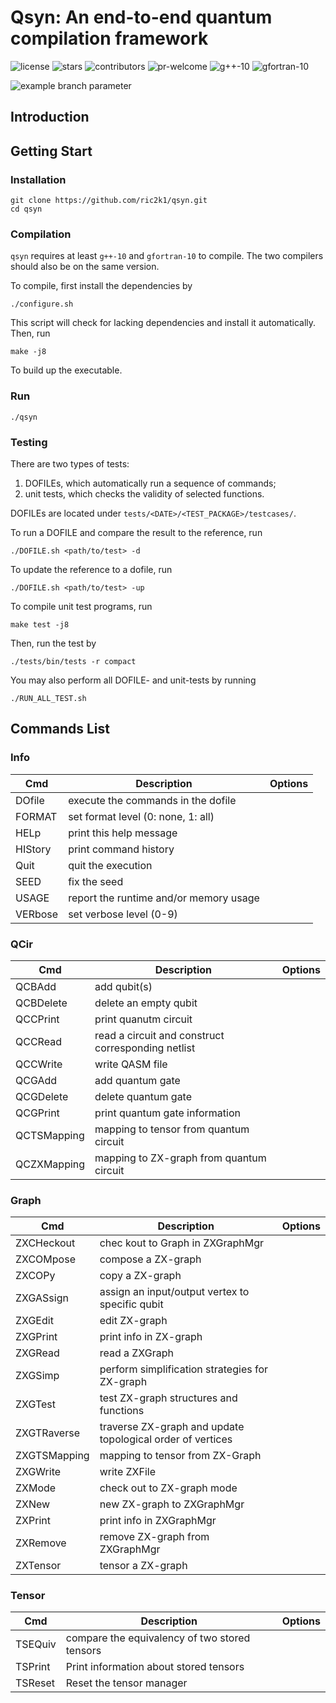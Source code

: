 # Qsyn: An end-to-end quantum compilation framework
![license](https://img.shields.io/github/license/ric2k1/qsyn?style=plastic)
![stars](https://img.shields.io/github/stars/ric2k1/qsyn?style=plastic)
![contributors](https://img.shields.io/github/contributors/ric2k1/qsyn?style=plastic)
![pr-welcome](https://img.shields.io/badge/PRs-welcome-green?style=plastic)
![g++-10](https://img.shields.io/badge/g++-≥10-blue?style=plastic)
![gfortran-10](https://img.shields.io/badge/gfortran-≥10-blueviolet?style=plastic)

![example branch parameter](https://github.com/ric2k1/qsyn/actions/workflows/build-and-test.yml/badge.svg)


## Introduction

## Getting Start
### Installation
```shell!
git clone https://github.com/ric2k1/qsyn.git
cd qsyn
```

### Compilation
`qsyn` requires at least `g++-10` and `gfortran-10` to compile. The two compilers should also be on the same version.

To compile, first install the dependencies by

```shell!
./configure.sh
```
This script will check for lacking dependencies and install it automatically. Then, run
```shell!
make -j8
```
To build up the executable. 

### Run

```shell!
./qsyn
```

### Testing
There are two types of tests:
1. DOFILEs, which automatically run a sequence of commands;
2. unit tests, which checks the validity of selected functions.

DOFILEs are located under `tests/<DATE>/<TEST_PACKAGE>/testcases/`. 

To run a DOFILE and compare the result to the reference, run
```shell!
./DOFILE.sh <path/to/test> -d
```
To update the reference to a dofile, run
```shell!
./DOFILE.sh <path/to/test> -up
```
To compile unit test programs, run
```shell!
make test -j8
```
Then, run the test by 
```shell!
./tests/bin/tests -r compact
```
You may also perform all DOFILE- and unit-tests by running
```bash!
./RUN_ALL_TEST.sh
```


## Commands List

### Info
| Cmd          | Description                         			| Options     |
| --------     | --------                            			| --------    |
| DOfile       | execute the commands in the dofile  			|             |
| FORMAT       | set format level (0: none, 1: all)  			|             |
| HELp         | print this help message             			|             |
| HIStory      | print command history               			|             |
| Quit         | quit the execution                  			|             |
| SEED         | fix the seed                        			|             |
| USAGE        | report the runtime and/or memory usage         |             |
| VERbose      | set verbose level (0-9)                        |             |



### QCir

| Cmd          | Description                         					| Options     |
| --------     | --------                            					| --------    |
| QCBAdd       | add qubit(s)					                		|             |
| QCBDelete    | delete an empty qubit					        		|             |
| QCCPrint     | print quanutm circuit					        		|             |
| QCCRead      | read a circuit and construct corresponding netlist		|             |
| QCCWrite     | write QASM file					                    |             |
| QCGAdd       | add quantum gate					                    |             |
| QCGDelete    | delete quantum gate				                    |             |
| QCGPrint     | print quantum gate information				            |             |
| QCTSMapping  | mapping to tensor from quantum circuit				    |             |
| QCZXMapping  | mapping to ZX-graph from quantum circuit				|             |



### Graph

| Cmd           | Description                         								| Options     |
| --------      | --------                            								| --------    |
| ZXCHeckout    | chec kout to Graph <id> in ZXGraphMgr                				|             |
| ZXCOMpose     | compose a ZX-graph				                                |             |
| ZXCOPy        | copy a ZX-graph				                                    |             |
| ZXGASsign     | assign an input/output vertex to specific qubit					|             |
| ZXGEdit       | edit ZX-graph    			                                        |             |
| ZXGPrint      | print info in ZX-graph    			                            |             |
| ZXGRead       | read a ZXGraph    			                                    |             |
| ZXGSimp       | perform simplification strategies for ZX-graph        			|             |
| ZXGTest       | test ZX-graph structures and functions	    			        |             |
| ZXGTRaverse   | traverse ZX-graph and update topological order of vertices	    |             |
| ZXGTSMapping  | mapping to tensor from ZX-Graph    			                    |             |
| ZXGWrite      | write ZXFile    			                                        |             |
| ZXMode        | check out to ZX-graph mode    			                        |             |
| ZXNew         | new ZX-graph to ZXGraphMgr        			                    |             |
| ZXPrint       | print info in ZXGraphMgr	    			                        |             |
| ZXRemove      | remove ZX-graph from ZXGraphMgr				                    |             |
| ZXTensor      | tensor a ZX-graph				                                    |             |



### Tensor
| Cmd          | Description                                         | Options     |
| --------     | --------                                            | --------    |
| TSEQuiv	   | compare the equivalency of two stored tensors	     |             |
| TSPrint	   | Print information about stored tensors	             |             |
| TSReset	   | Reset the tensor manager	                         |             |


